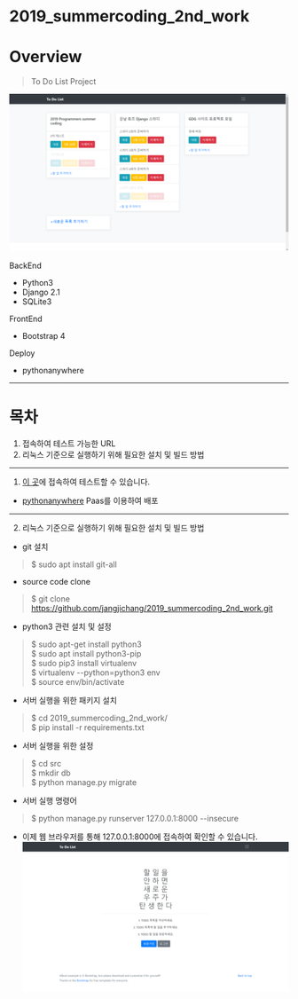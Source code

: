# 2019_summercoding_2nd_work

# Overview
> To Do List Project

![overview](img/overview.png)

BackEnd
- Python3
- Django 2.1
- SQLite3

FrontEnd
- Bootstrap 4

Deploy
- pythonanywhere


---
# 목차
1. 접속하여 테스트 가능한 URL
2. 리눅스 기준으로 실행하기 위해 필요한 설치 및 빌드 방법

---

1. [이 곳](http://jcjang.pythonanywhere.com/)에 접속하여 테스트할 수 있습니다.
- [pythonanywhere](https://www.pythonanywhere.com/) Paas를 이용하여 배포

---

2. 리눅스 기준으로 실행하기 위해 필요한 설치 및 빌드 방법
- git 설치
> $ sudo apt install git-all

- source code clone
> $ git clone https://github.com/jangjichang/2019_summercoding_2nd_work.git

- python3 관련 설치 및 설정
> $ sudo apt-get install python3<br>
> $ sudo apt install python3-pip<br>
> $ sudo pip3 install virtualenv<br>
> $ virtualenv --python=python3 env<br>
> $ source env/bin/activate

- 서버 실행을 위한 패키지 설치
> $ cd 2019_summercoding_2nd_work/<br>
> $ pip install -r requirements.txt

- 서버 실행을 위한 설정
> $ cd src<br>
> $ mkdir db<br>
> $ python manage.py migrate<br>

- 서버 실행 명령어
> $ python manage.py runserver 127.0.0.1:8000 --insecure

- 이제 웹 브라우저를 통해 127.0.0.1:8000에 접속하여 확인할 수 있습니다.
![homepage](img/homepage.png)



